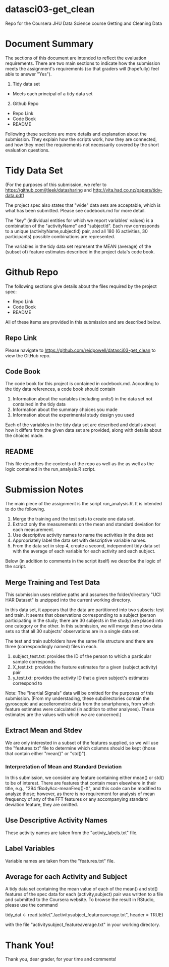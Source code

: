 # datasci03-get_clean
Repo for the Coursera JHU Data Science course Getting and Cleaning Data

# Document Summary
The sections of this document are intended to reflect the evaluation requirements.  There are two main sections to indicate how the submission meets the assignment's requirements (so that graders will (hopefully) feel able to answer "Yes").

1. Tidy data set
  * Meets each principal of a tidy data set
2. Github Repo
  * Repo Link
  * Code Book
  * README

Following these sections are more details and explanation about the submission. They explain how the scripts work, how they are connected, and how they meet the requirements not necessarily covered by the short evaluation questions.

# Tidy Data Set
(For the purposes of this submission, we refer to https://github.com/jtleek/datasharing and http://vita.had.co.nz/papers/tidy-data.pdf)

The project spec also states that "wide" data sets are acceptable, which is what has been submitted. Please see codebook.md for more detail.

The "key" (individual entities for which we report variables' values) is a combination of the "activityName" and "subjectId". Each row corresponds to a unique (activityName,subjectId) pair, and all 180 (6 activities, 30 participants) possible combinations are represented.

The variables in the tidy data set represent the MEAN (average) of the (subset of) feature estimates described in the project data's code book.

# Github Repo
The following sections give details about the files required by the project spec:
  
  * Repo Link
  * Code Book
  * README

All of these items are provided in this submission and are described below.

## Repo Link
Please navigate to https://github.com/reidpowell/datasci03-get_clean to view the GitHub repo.

## Code Book
The code book for this project is contained in codebook.md. According to the tidy data references, a code book should contain

1. Information about the variables (including units!) in the data set not contained in the tidy data
2. Information about the summary choices you made
3. Information about the experimental study design you used

Each of the variables in the tidy data set are described and details about how it differs from the given data set are provided, along with details about the choices made.

## README
This file describes the contents of the repo as well as the as well as the logic contained in the run_analysis.R script.

# Submission Notes
The main piece of the assignment is the script run_analysis.R. It is intended to do the following.

1. Merge the training and the test sets to create one data set.
2. Extract only the measurements on the mean and standard deviation for each measurement. 
3. Use descriptive activity names to name the activities in the data set
4. Appropriately label the data set with descriptive variable names. 
5. From the data set in step 4, create a second, independent tidy data set with the average of each variable for each activity and each subject.

Below (in addition to comments in the script itself) we describe the logic of the script.

## Merge Training and Test Data
This submission uses relative paths and assumes the folder/directory "UCI HAR Dataset" is unzipped into the current working directory.

In this data set, it appears that the data are partitioned into two subsets: test and train. It seems that observations corresponding to a subject (person participating in the study; there are 30 subjects in the study) are placed into one category or the other. In this submission, we will merge these two data sets so that all 30 subjects' observations are in a single data set.

The test and train subfolders have the same file structure and there are three (correspondingly named) files in each.

1. subject_test.txt: provides the ID of the person to which a particular sample corresponds
2. X_test.txt: provides the feature estimates for a given (subject,activity) pair
3. y_test.txt: provides the activity ID that a given subject's estimates correspond to

Note: The "Inertial Signals" data will be omitted for the purposes of this submission. (From my understading, these subdirectories contain the gyroscopic and accellerometric data from the smartphones, from which feature estimates were calculated (in addition to other analyses). These estimates are the values with which we are concerned.)

## Extract Mean and Stdev
We are only interested in a subset of the features supplied, so we will use the "features.txt" file to determine which columns should be kept (those that contain either "mean()" or "std()").

### Interpretation of Mean and Standard Deviation
In this submission, we consider any feature containing either mean() or std() to be of interest. There are features that contain mean elsewhere in their title, e.g., "294 fBodyAcc-meanFreq()-X", and this code can be modified to analyze those; however, as there is no requirement for analysis of mean frequency of any of the FFT features or any accompanying standard deviation feature, they are omitted.

## Use Descriptive Activity Names
These activity names are taken from the "activiy_labels.txt" file.

## Label Variables
Variable names are taken from the "features.txt" file.

## Average for each Activity and Subject
A tidy data set containing the mean value of each of the mean() and std() features of the spec data for each (activity,subject) pair was written to a file and submitted to the Coursera website. To browse the result in RStudio, please use the command

tidy_dat <- read.table("./activitysubject_featureaverage.txt", header = TRUE)

with the file "activitysubject_featureaverage.txt" in your working directory.

# Thank You!
Thank you, dear grader, for your time and comments!